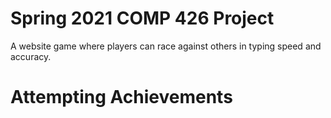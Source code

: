 # Spring 2021 COMP 426 Project
A website game where players can race against others in typing speed and accuracy.

# Attempting Achievements